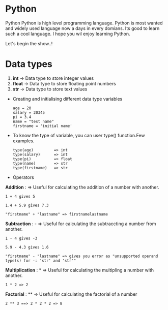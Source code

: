 # Python
Python
Python is high level programming language. Python is most wanted and widely used language now a days in every domians. Its good to learn such a cool language. I hope you wil enjoy learning Python.

Let's begin the show..!

# Data types

1) **int**    -> Data type to store integer values
2) **float**  -> Data type to store floating point numbers
3) **str**    -> Data type to store text values

- Creating and initialising different data type variables
            
      age = 20
      salary = 20345
      pi = 3.4
      name = "test name"
      firstname = 'initial name'

- To know the type of variable, you can user type() function.Few examples.

      type(age)         => int
      type(salary)      => int
      type(pi)          => float
      type(name)        => str
      type(firstname)   => str

- Operators

**Addition**  :   => Useful for calculating the addition of a number with another.

    1 + 4 gives 5

    1.4 + 5.9 gives 7.3
           
    "firstname" + "lastname" => firstnamelastname

**Subtraction**  : -  => Useful for calculating the subtraccting a number from another.

    1 - 4 gives -3

    5.9 - 4.3 gives 1.6

    "firstname" - "lastname" => gives you error as "unsupported operand type(s) for -: 'str' and 'str'"

**Multiplication**  : * => Useful for calculating the multipling a number with another.

    1 * 2 => 2

**Factorial** : **  =>  Useful for calculating the factorial of a number

    2 ** 3 ==> 2 * 2 * 2 => 8
